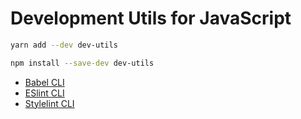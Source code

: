 # Development Utils for JavaScript

```sh
yarn add --dev dev-utils
```

```sh
npm install --save-dev dev-utils
```

* [Babel CLI](https://babeljs.io/docs/usage/cli/)
* [ESlint CLI](http://eslint.org/docs/user-guide/command-line-interface)
* [Stylelint CLI](https://github.com/stylelint/stylelint/blob/master/docs/user-guide/cli.md)
